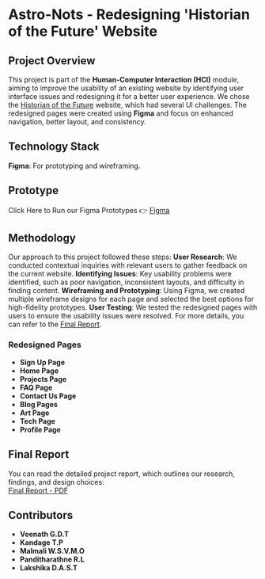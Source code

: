 # Astro-Nots - Redesigning 'Historian of the Future' Website

## Project Overview

This project is part of the **Human-Computer Interaction (HCI)** module, aiming to improve the usability of an existing website by identifying user interface issues and redesigning it for a better user experience. We chose the [Historian of the Future](https://www.historianofthefuturex.com/) website, which had several UI challenges. The redesigned pages were created using **Figma** and focus on enhanced navigation, better layout, and consistency.

## Technology Stack
**Figma**: For prototyping and wireframing.

## Prototype
Click Here to Run our Figma Prototypes 👉  [Figma](https://www.figma.com/design/TYhNUzHNGKSRWJpjKAa9dZ/HCI-Project--(Astro-Nots)?node-id=0-1&t=a0yTHUBeHDkZTKcX-1)

## Methodology

Our approach to this project followed these steps:
**User Research**: We conducted contextual inquiries with relevant users to gather feedback on the current website.
**Identifying Issues**: Key usability problems were identified, such as poor navigation, inconsistent layouts, and difficulty in finding content.
**Wireframing and Prototyping**: Using Figma, we created multiple wireframe designs for each page and selected the best options for high-fidelity prototypes.
**User Testing**: We tested the redesigned pages with users to ensure the usability issues were resolved.
For more details, you can refer to the [Final Report](link_to_final_report).

### Redesigned Pages
- **Sign Up Page**
- **Home Page**
- **Projects Page**
- **FAQ Page**
- **Contact Us Page**
- **Blog Pages**
- **Art Page**
- **Tech Page**
- **Profile Page**


## Final Report

You can read the detailed project report, which outlines our research, findings, and design choices:  
[Final Report - PDF](link_to_final_report)


## Contributors

- **Veenath G.D.T**
- **Kandage T.P** 
- **Malmali W.S.V.M.O** 
- **Panditharathne R.L** 
- **Lakshika D.A.S.T**

